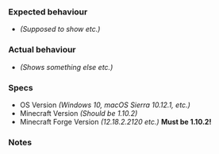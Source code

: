 ### Expected behaviour
- _(Supposed to show etc.)_

### Actual behaviour
- _(Shows something else etc.)_

### Specs
- OS Version _(Windows 10, macOS Sierra 10.12.1, etc.)_
- Minecraft Version _(Should be 1.10.2)_
- Minecraft Forge Version _(12.18.2.2120 etc.)_ **Must be 1.10.2!**

### Notes

